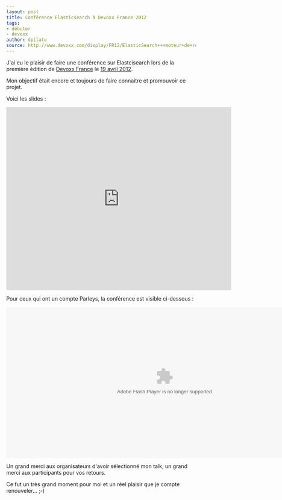 ```yaml
---
layout: post
title: Conférence Elasticsearch à Devoxx France 2012
tags:
- débuter
- devoxx
author: dpilato
source: http://www.devoxx.com/display/FR12/ElasticSearch+++moteur+de+recherche+NoSQL+REST+JSON+taille+pour+le+cloud
---
```


J'ai eu le plaisir de faire une conférence sur Elastcisearch lors de la première édition de [Devoxx France](http://www.devoxx.com/display/FR12) le [19 avril 2012](http://www.devoxx.com/display/FR12/Conf+Day+2).

Mon objectif était encore et toujours de faire connaitre et promouvoir ce projet.

Voici les slides :

<iframe src="http://fr.slideshare.net/slideshow/embed_code/12623773" width="597" height="486" frameborder="0" marginwidth="0" marginheight="0" scrolling="no"></iframe>


Pour ceux qui ont un compte Parleys, la conférence est visible ci-dessous :

<object width="840" height="400">
  <param name="movie" value="http://www.parleys.com/dist/share/parleysshare.swf"/>
  <param name="allowFullScreen" value="true"/>
  <param name="wmode" value="direct"/>
  <param name="bgcolor" value="#222222"/>
  <param name="flashVars" value="sv=true&amp;pageId=3209"/>
  <embed src="http://www.parleys.com/dist/share/parleysshare.swf" type="application/x-shockwave-flash" flashVars="sv=true&amp;pageId=3209" allowfullscreen="true" bgcolor="#222222" width="840" height="400"/>
</object>


Un grand merci aux organisateurs d'avoir sélectionné mon talk, un grand merci aux participants pour vos retours.

Ce fut un très grand moment pour moi et un réel plaisir que je compte renouveler... ;-)